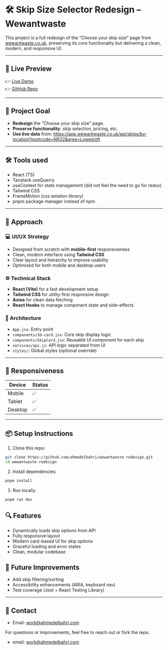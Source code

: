 # 🛠️ Skip Size Selector Redesign – Wewantwaste

This project is a full redesign of the “Choose your skip size” page from [wewantwaste.co.uk](https://wewantwaste.co.uk), preserving its core functionality but delivering a clean, modern, and responsive UI.

---

## 🚀 Live Preview

👉 [Live Demo](https://codesandbox.io/p/github/ahmedelbahri/wewantwaste-redesign)  
👉 [GitHub Repo](https://github.com/ahmedelbahri/wewantwaste-redesign)

---

## 🎯 Project Goal

- **Redesign** the "Choose your skip size" page.
- **Preserve functionality**: skip selection, pricing, etc.
- **Use live data** from: https://app.wewantwaste.co.uk/api/skips/by-location?postcode=NR32&area=Lowestoft

---

## 🛠️ Tools used

- React (TS)
- Tanstack useQuerry
- useContext for state management (did not feel the need to go for redux)
- Tailwind CSS
- FrameMotion (css aniation library)
- pnpm package manager instead of npm


---

## 🧠 Approach

### 💻 UI/UX Strategy

- Designed from scratch with **mobile-first** responsiveness
- Clean, modern interface using **Tailwind CSS**
- Clear layout and hierarchy to improve usability
- Optimized for both mobile and desktop users

### ⚙️ Technical Stack

- **React (Vite)** for a fast development setup
- **Tailwind CSS** for utility-first responsive design
- **Axios** for clean data fetching
- **React Hooks** to manage component state and side-effects

### 🧩 Architecture

- `App.jsx`: Entry point
- `components/3d-card.jsx`: Core skip display logic
- `components/SkipCard.jsx`: Reusable UI component for each skip
- `services/api.js`: API logic separated from UI
- `styles/`: Global styles (optional override)

---

## 📱 Responsiveness

| Device  | Status |
| ------- | ------ |
| Mobile  | ✅     |
| Tablet  | ✅     |
| Desktop | ✅     |

---

## 📦 Setup Instructions

1. Clone this repo:

```bash
git clone https://github.com/ahmedelbahri/wewantwaste-redesign.git
cd wewantwaste-redesign
```

2. Install dependencies:

```bash
pnpm install
```

3. Run locally:

```bash
pnpm run dev
```

## 🔍 Features

- Dynamically loads skip options from API
- Fully responsive layout
- Modern card-based UI for skip options
- Graceful loading and error states
- Clean, modular codebase

## 🧪 Future Improvements

- Add skip filtering/sorting
- Accessibility enhancements (ARIA, keyboard nav)
- Test coverage (Jest + React Testing Library)

---

## 📩 Contact

- Email: work@ahmedelbahri.com

For questions or improvements, feel free to reach out or fork the repo.

- email: work@ahmedelbahri.com
